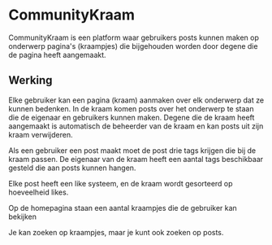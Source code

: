 # CommunityKraam
CommunityKraam is een platform waar gebruikers posts kunnen maken op onderwerp pagina's (kraampjes) die bijgehouden worden door degene die de pagina heeft aangemaakt.

## Werking
Elke gebruiker kan een pagina (kraam) aanmaken over elk onderwerp dat ze kunnen bedenken. In de kraam komen posts over het onderwerp te staan die de eigenaar en gebruikers kunnen maken. Degene die de kraam heeft aangemaakt is automatisch de beheerder van de kraam en kan posts uit zijn kraam verwijderen.

Als een gebruiker een post maakt moet de post drie tags krijgen die bij de kraam passen. De eigenaar van de kraam heeft een aantal tags beschikbaar gesteld die aan posts kunnen hangen. 

Elke post heeft een like systeem, en de kraam wordt gesorteerd op hoeveelheid likes.

Op de homepagina staan een aantal kraampjes die de gebruiker kan bekijken

Je kan zoeken op kraampjes, maar je kunt ook zoeken op posts.
